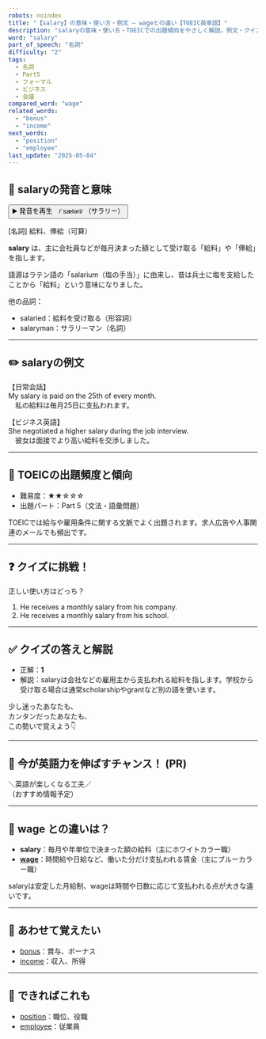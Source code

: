 ```yaml
---
robots: noindex
title: "【salary】の意味・使い方・例文 ― wageとの違い【TOEIC英単語】"
description: "salaryの意味・使い方・TOEICでの出題傾向をやさしく解説。例文・クイズ付きでwageとの違いもわかりやすく学べます。"
word: "salary"
part_of_speech: "名詞"
difficulty: "2"
tags:
  - 名詞
  - Part5
  - フォーマル
  - ビジネス
  - 会議
compared_word: "wage"
related_words:
  - "bonus"
  - "income"
next_words:
  - "position"
  - "employee"
last_update: "2025-05-04"
---
```


## 🔰 salaryの発音と意味

<button class="play-audio" onclick="playTTS('salary')">
  <span class="play-audio-main">
    ▶️ 発音を再生　/ˈsæləri/
  </span>
  <span class="play-audio-sub">
    （サラリー）
  </span>
</button>

[名詞] 給料、俸給（可算）

**salary** は、主に会社員などが毎月決まった額として受け取る「給料」や「俸給」を指します。

語源はラテン語の「salarium（塩の手当）」に由来し、昔は兵士に塩を支給したことから「給料」という意味になりました。

他の品詞：  
- salaried：給料を受け取る（形容詞）
- salaryman：サラリーマン（名詞）

---

## ✏️ salaryの例文

【日常会話】  
My salary is paid on the 25th of every month.  
　私の給料は毎月25日に支払われます。

【ビジネス英語】  
She negotiated a higher salary during the job interview.  
　彼女は面接でより高い給料を交渉しました。

---

## 🎯 TOEICの出題頻度と傾向

- 難易度：★★☆☆☆
- 出題パート：Part 5（文法・語彙問題）

TOEICでは給与や雇用条件に関する文脈でよく出題されます。求人広告や人事関連のメールでも頻出です。

---

## ❓ クイズに挑戦！

正しい使い方はどっち？

1. He receives a monthly salary from his company.  
2. He receives a monthly salary from his school.

---

## ✅ クイズの答えと解説

- 正解：**1**
- 解説：salaryは会社などの雇用主から支払われる給料を指します。学校から受け取る場合は通常scholarshipやgrantなど別の語を使います。

少し迷ったあなたも、  
カンタンだったあなたも、  
この勢いで覚えよう👇️

---

## 🚀 今が英語力を伸ばすチャンス！ (PR)

<div class="info-center">
＼英語が楽しくなる工夫／<br>  
（おすすめ情報予定）
</div>

---

## 🤔  wage との違いは？

- **salary**：毎月や年単位で決まった額の給料（主にホワイトカラー職）
- **[wage](/word/wage)**：時間給や日給など、働いた分だけ支払われる賃金（主にブルーカラー職）

salaryは安定した月給制、wageは時間や日数に応じて支払われる点が大きな違いです。

---

## 🧩 あわせて覚えたい

- [bonus](/word/bonus)：賞与、ボーナス
- [income](/word/income)：収入、所得

---

## 📖 できればこれも

- [position](/word/position)：職位、役職
- [employee](/word/employee)：従業員

<!-- cvid: aid02_bid25 -->
